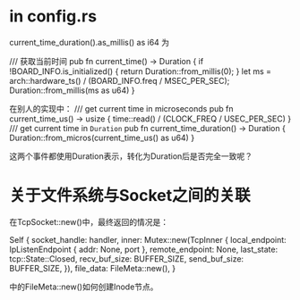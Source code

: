 # in config.rs
current_time_duration().as_millis() as i64 为 

/// 获取当前时间
pub fn current_time() -> Duration {
    if !BOARD_INFO.is_initialized() {
        return Duration::from_millis(0);
    }
    let ms = arch::hardware_ts() / (BOARD_INFO.freq / MSEC_PER_SEC);
    Duration::from_millis(ms as u64)
}

在别人的实现中：
/// get current time in microseconds
pub fn current_time_us() -> usize {
    time::read() / (CLOCK_FREQ / USEC_PER_SEC)
}
/// get current time in `Duration`
pub fn current_time_duration() -> Duration {
    Duration::from_micros(current_time_us() as u64)
}

这两个事件都使用Duration表示，转化为Duration后是否完全一致呢？


# 关于文件系统与Socket之间的关联
在TcpSocket::new()中，最终返回的情况是：

Self {
    socket_handle: handler,
    inner: Mutex::new(TcpInner {
        local_endpoint: IpListenEndpoint { addr: None, port },
        remote_endpoint: None,
        last_state: tcp::State::Closed,
        recv_buf_size: BUFFER_SIZE,
        send_buf_size: BUFFER_SIZE,
    }),
    file_data: FileMeta::new(),
}

中的FileMeta::new()如何创建Inode节点。

